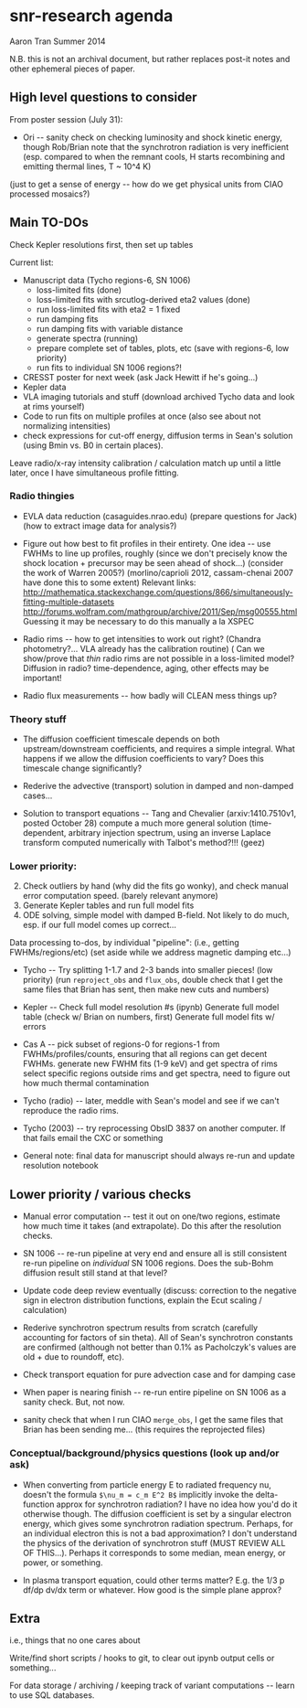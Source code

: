 snr-research agenda
===================
Aaron Tran
Summer 2014

N.B. this is not an archival document, but rather replaces post-it notes and
other ephemeral pieces of paper.

High level questions to consider
--------------------------------

From poster session (July 31):
* Ori -- sanity check on checking luminosity and shock kinetic energy, though
  Rob/Brian note that the synchrotron radiation is very inefficient (esp.
  compared to when the remnant cools, H starts recombining and emitting thermal
  lines, T ~ 10^4 K)

(just to get a sense of energy -- how do we get physical units from CIAO
processed mosaics?)

Main TO-DOs
-----------

Check Kepler resolutions first, then set up tables

Current list:
* Manuscript data (Tycho regions-6, SN 1006)
  - loss-limited fits (done)
  - loss-limited fits with srcutlog-derived eta2 values (done)
  - run loss-limited fits with eta2 = 1 fixed
  - run damping fits
  - run damping fits with variable distance
  - generate spectra (running)
  - prepare complete set of tables, plots, etc (save with regions-6, low
    priority)
  - run fits to individual SN 1006 regions?!
* CRESST poster for next week (ask Jack Hewitt if he's going...)
* Kepler data
* VLA imaging tutorials and stuff (download archived Tycho data and look at
  rims yourself)
* Code to run fits on multiple profiles at once
  (also see about not normalizing intensities)
* check expressions for cut-off energy, diffusion terms in Sean's solution
  (using Bmin vs. B0 in certain places).

Leave radio/x-ray intensity calibration / calculation match up until a little
later, once I have simultaneous profile fitting.


### Radio thingies

* EVLA data reduction (casaguides.nrao.edu) (prepare questions for Jack)
  (how to extract image data for analysis?)

* Figure out how best to fit profiles in their entirety.
  One idea -- use FWHMs to line up profiles, roughly (since we don't precisely
  know the shock location + precursor may be seen ahead of shock...)
  (consider the work of Warren 2005?)
  (morlino/caprioli 2012, cassam-chenai 2007 have done this to some extent)
  Relevant links:
  http://mathematica.stackexchange.com/questions/866/simultaneously-fitting-multiple-datasets
  http://forums.wolfram.com/mathgroup/archive/2011/Sep/msg00555.html
  Guessing it may be necessary to do this manually a la XSPEC

* Radio rims -- how to get intensities to work out right?
  (Chandra photometry?... VLA already has the calibration routine)
  (
  Can we show/prove that _thin_ radio rims are not possible in a loss-limited
  model?
  Diffusion in radio?
  time-dependence, aging, other effects may be important!

* Radio flux measurements -- how badly will CLEAN mess things up?

### Theory stuff

* The diffusion coefficient timescale depends on both upstream/downstream
  coefficients, and requires a simple integral.  What happens if we allow the
  diffusion coefficients to vary?  Does this timescale change significantly?
* Rederive the advective (transport) solution in damped and non-damped cases...

* Solution to transport equations -- Tang and Chevalier (arxiv:1410.7510v1,
  posted October 28) compute a much more general solution (time-dependent,
  arbitrary injection spectrum, using an inverse Laplace transform computed
  numerically with Talbot's method?!!! (geez)


### Lower priority:

2. Check outliers by hand (why did the fits go wonky), and check manual
   error computation speed. (barely relevant anymore)
4. Generate Kepler tables and run full model fits
5. ODE solving, simple model with damped B-field.  Not likely to do much, esp.
   if our full model comes up correct...


Data processing to-dos, by individual "pipeline":
(i.e., getting FWHMs/regions/etc)
(set aside while we address magnetic damping etc...)

* Tycho -- Try splitting 1-1.7 and 2-3 bands into smaller pieces! (low priority)
             (run `reproject_obs` and `flux_obs`, double check that I get the
              same files that Brian has sent, then make new cuts and numbers)

* Kepler -- Check full model resolution #s (ipynb)
            Generate full model table (check w/ Brian on numbers, first)
            Generate full model fits w/ errors

* Cas A -- pick subset of regions-0 for regions-1 from FWHMs/profiles/counts,
             ensuring that all regions can get decent FWHMs.
           generate new FWHM fits (1-9 keV) and get spectra of rims
           select specific regions outside rims and get spectra, need to figure
             out how much thermal contamination

* Tycho (radio) -- later, meddle with Sean's model and see if we can't
                   reproduce the radio rims.

* Tycho (2003) -- try reprocessing ObsID 3837 on another computer.  If that
                  fails email the CXC or something

* General note: final data for manuscript should always re-run and update
  resolution notebook

Lower priority / various checks
-------------------------------

* Manual error computation -- test it out on one/two regions, estimate how much
  time it takes (and extrapolate).  Do this after the resolution checks.

* SN 1006 -- re-run pipeline at very end and ensure all is still consistent
             re-run pipeline on _individual_ SN 1006 regions.
             Does the sub-Bohm diffusion result still stand at that level?

* Update code deep review eventually (discuss: correction to the negative sign
  in electron distribution functions, explain the Ecut scaling / calculation)

* Rederive synchrotron spectrum results from scratch (carefully accounting for
  factors of sin theta).  All of Sean's synchrotron constants are confirmed
  (although not better than 0.1% as Pacholczyk's values are old + due to
  roundoff, etc).

* Check transport equation for pure advection case and for damping case

* When paper is nearing finish -- re-run entire pipeline on SN 1006 as a sanity
  check.  But, not now.

* sanity check that when I run CIAO `merge_obs`, I get the same files that
  Brian has been sending me... (this requires the reprojected files)

### Conceptual/background/physics questions (look up and/or ask)

* When converting from particle energy E to radiated frequency nu, doesn't the
  formula `$\nu_m = c_m E^2 B$` implicitly invoke the delta-function approx for
  synchrotron radiation?  I have no idea how you'd do it otherwise though.
  The diffusion coefficient is set by a singular electron energy, which gives
  some synchrotron radiation spectrum.  Perhaps, for an individual electron
  this is not a bad approximation?  I don't understand the physics of the
  derivation of synchrotron stuff (MUST REVIEW ALL OF THIS...).
  Perhaps it corresponds to some median, mean energy, or power, or something.

* In plasma transport equation, could other terms matter?  E.g. the
  1/3 p df/dp dv/dx term or whatever.  How good is the simple plane approx?

Extra
-----
i.e., things that no one cares about

Write/find short scripts / hooks to git, to clear out ipynb output cells or
something... 

For data storage / archiving / keeping track of variant computations -- learn
to use SQL databases.

